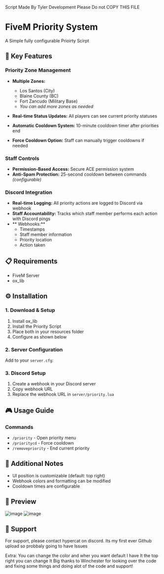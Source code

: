 Script Made By Tyler Development Please Do not COPY THIS FILE

# FiveM Priority System

A Simple fully configurable Prioirty Scirpt 

## 🌟 Key Features

### Priority Zone Management
- **Multiple Zones:**
  - Los Santos (City)
  - Blaine County (BC)
  - Fort Zancudo (Military Base)
  - *You can add more zones as needed*

- **Real-time Status Updates:** All players can see current priority statuses
- **Automatic Cooldown System:** 10-minute cooldown timer after priorities end
- **Force Cooldown Option:** Staff can manually trigger cooldowns if needed

### Staff Controls
- **Permission-Based Access:** Secure ACE permission system
- **Anti-Spam Protection:** 25-second cooldown between commands *(configurable)*

### Discord Integration
- **Real-time Logging:** All priority actions are logged to Discord via webhook
- **Staff Accountability:** Tracks which staff member performs each action with Discord pings
- ** Webhooks:**
  - Timestamps
  - Staff member information
  - Priority location
  - Action taken

## 📋 Requirements
- FiveM Server
- ox_lib

## ⚙️ Installation

### 1. Download & Setup
1. Install ox_lib
2. Install the Priority Script
3. Place both in your resources folder
4. Configure as shown below

### 2. Server Configuration
Add to your `server.cfg`:


### 3. Discord Setup
1. Create a webhook in your Discord server
2. Copy webhook URL
3. Replace the webhook URL in `server/priority.lua`

## 🎮 Usage Guide

### Commands
- `/priority` - Open priority menu
- `/prioritycd` - Force cooldown
- `/removepriority` - End current priority

## 📝 Additional Notes
- UI position is customizable (default: top right)
- Webhook colors and formatting can be modified
- Cooldown times are configurable

## 📸 Preview
![image](https://github.com/user-attachments/assets/0df89db5-2ea0-4170-9fa8-9c95ed1ffa3f)
![image](https://github.com/user-attachments/assets/bd00e100-21ed-400b-9a73-e049906d5b1b)

## 🤝 Support
For support, please contact  hypercat on discord.
Its my first ever Github upload so probbaly going to have Issues




Extra: You can change the color and wher you want default I have It the top right you can change It
Big thanks to Winchester for looking over the code and fixing some things and doing alot of the code and support!
